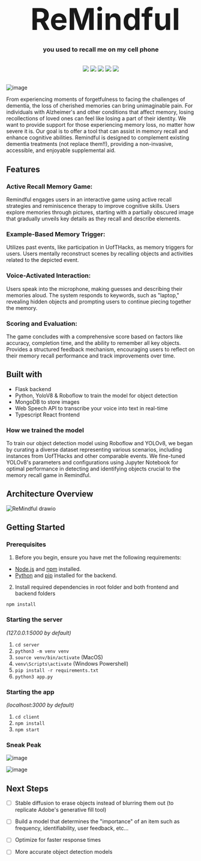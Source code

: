 <div align="center">
    <div id="user-content-toc">
      <ul>
          <summary><h1 style="display: inline-block; margin-bottom:0px; font-size:60pt;">ReMindful</h1></summary>
      </ul>
    </div>
    <h3>you used to recall me on my cell phone</h3>
<!--     <h4><i>🏅 1st Place SheHacks Winner</i></h4> -->
   <br>
    <img src="https://img.shields.io/badge/python-3670A0?style=for-the-badge&logo=python&logoColor=ffdd54"/>
    <img src="https://img.shields.io/badge/flask-%23000.svg?style=for-the-badge&logo=flask&logoColor=white"/>
    <img src="https://img.shields.io/badge/typescript-%23007ACC.svg?style=for-the-badge&logo=typescript&logoColor=white"/>
    <img src="https://img.shields.io/badge/MongoDB-%234ea94b.svg?style=for-the-badge&logo=mongodb&logoColor=white"/>
    <img src="https://img.shields.io/badge/react-%2320232a.svg?style=for-the-badge&logo=react&logoColor=%2361DAFB"/>
    <br><br>
</div>

![image](https://github.com/roskzhu/ReMindful/assets/110139243/c6f373ef-67cf-43c4-91f8-71bc7f24f96a)

From experiencing moments of forgetfulness to facing the challenges of dementia, the loss of cherished memories can bring unimaginable pain. For individuals with Alzheimer's and other conditions that affect memory, losing recollections of loved ones can feel like losing a part of their identity. We want to provide support for those experiencing memory loss, no matter how severe it is. Our goal is to offer a tool that can assist in memory recall and enhance cognitive abilities. Remindful is designed to complement existing dementia treatments (not replace them!!), providing a non-invasive, accessible, and enjoyable supplemental aid.

## Features
### Active Recall Memory Game:

Remindful engages users in an interactive game using active recall strategies and reminiscence therapy to improve cognitive skills.
Users explore memories through pictures, starting with a partially obscured image that gradually unveils key details as they recall and describe elements.
### Example-Based Memory Trigger:

Utilizes past events, like participation in UofTHacks, as memory triggers for users.
Users mentally reconstruct scenes by recalling objects and activities related to the depicted event.
### Voice-Activated Interaction:

Users speak into the microphone, making guesses and describing their memories aloud.
The system responds to keywords, such as "laptop," revealing hidden objects and prompting users to continue piecing together the memory.
### Scoring and Evaluation:

The game concludes with a comprehensive score based on factors like accuracy, completion time, and the ability to remember all key objects.
Provides a structured feedback mechanism, encouraging users to reflect on their memory recall performance and track improvements over time.

## Built with
- Flask backend
- Python, YoloV8 & Roboflow to train the model for object detection
- MongoDB to store images
- Web Speech API to transcribe your voice into text in real-time
- Typescript React frontend
  
### How we trained the model
To train our object detection model using Roboflow and YOLOv8, we began by curating a diverse dataset representing various scenarios, including instances from UofTHacks and other comparable events. We fine-tuned YOLOv8's parameters and configurations using Jupyter Notebook for optimal performance in detecting and identifying objects crucial to the memory recall game in Remindful.


## Architecture Overview
![ReMindful drawio](https://d112y698adiu2z.cloudfront.net/photos/production/software_photos/002/739/305/datas/original.png)


## Getting Started

### Prerequisites
1. Before you begin, ensure you have met the following requirements:
- [Node.js](https://nodejs.org/) and [npm](https://www.npmjs.com/) installed.
- [Python](https://www.python.org/) and [pip](https://pip.pypa.io/en/stable/) installed for the backend.

2. Install required dependencies in root folder and both frontend and backend folders
```
npm install
```

### Starting the server

_(127.0.0.1:5000 by default)_

1. `cd server`
2. `python3 -m venv venv`
3. `source venv/bin/activate` (MacOS)
4. `venv\Scripts\activate` (Windows Powershell)
5. `pip install -r requirements.txt`
6. `python3 app.py`

### Starting the app

_(localhost:3000 by default)_

1. `cd client`
2. `npm install`
3. `npm start`


### Sneak Peak

![image](https://github.com/roskzhu/ReMindful/assets/110139243/8a68ddae-5890-4911-aac1-c6d96b13d103)

![image](https://github.com/roskzhu/ReMindful/assets/110139243/77f8f15e-4360-43e0-a282-90419b940ad3)

## Next Steps
- [ ] Stable diffusion to erase objects instead of blurring them out (to replicate Adobe's generative fill tool)
- [ ] Build a model that determines the "importance" of an item such as frequency, identifiability, user feedback, etc...
- [ ] Optimize for faster response times
- [ ] More accurate object detection models

